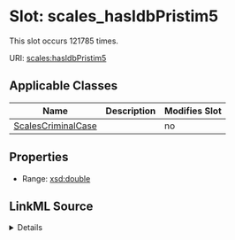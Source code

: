 

# Slot: scales_hasIdbPristim5




This slot occurs 121785 times.


URI: [scales:hasIdbPristim5](http://schemas.scales-okn.org/rdf/scales#hasIdbPristim5)



<!-- no inheritance hierarchy -->





## Applicable Classes

| Name | Description | Modifies Slot |
| --- | --- | --- |
| [ScalesCriminalCase](../classes/ScalesCriminalCase.md) |  |  no  |







## Properties

* Range: [xsd:double](http://www.w3.org/2001/XMLSchema#double)







## LinkML Source

<details>

```yaml
name: scales_hasIdbPristim5
from_schema: okns:scales-kg
rank: 1000
slot_uri: scales:hasIdbPristim5
alias: scales_hasIdbPristim5
domain_of:
- scales_CriminalCase
range: double

```
</details>